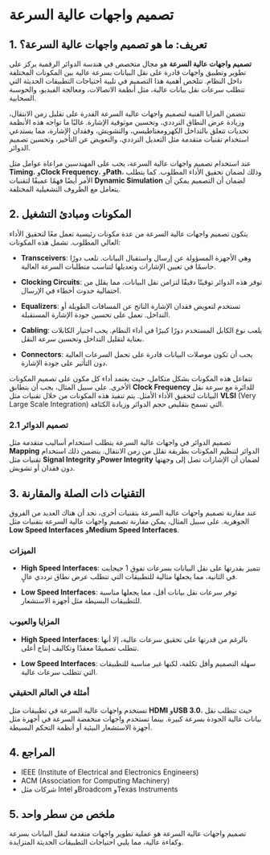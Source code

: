 # تصميم واجهات عالية السرعة

## 1. تعريف: ما هو **تصميم واجهات عالية السرعة**؟
**تصميم واجهات عالية السرعة** هو مجال متخصص في هندسة الدوائر الرقمية يركز على تطوير وتطبيق واجهات قادرة على نقل البيانات بسرعة عالية بين المكونات المختلفة داخل النظام. تتلخص أهمية هذا التصميم في تلبية احتياجات التطبيقات الحديثة التي تتطلب سرعات نقل بيانات عالية، مثل أنظمة الاتصالات، ومعالجة الفيديو، والحوسبة السحابية. 

تتضمن المزايا الفنية لتصميم واجهات عالية السرعة القدرة على تقليل زمن الانتقال، وزيادة عرض النطاق الترددي، وتحسين موثوقية الإشارة. غالبًا ما تواجه هذه الأنظمة تحديات تتعلق بالتداخل الكهرومغناطيسي، والتشويش، وفقدان الإشارة، مما يستدعي استخدام تقنيات متقدمة مثل التعديل الترددي، والتعويض عن التأخير، وتحسين تصميم الدوائر.

عند استخدام تصميم واجهات عالية السرعة، يجب على المهندسين مراعاة عوامل مثل **Timing**، و**Clock Frequency**، و**Path**، وذلك لضمان تحقيق الأداء المطلوب. كما يتطلب الأمر أيضًا فهمًا عميقًا لتقنيات **Dynamic Simulation** لضمان أن التصميم يمكن أن يتعامل مع الظروف التشغيلية المختلفة.

## 2. المكونات ومبادئ التشغيل
يتكون تصميم واجهات عالية السرعة من عدة مكونات رئيسية تعمل معًا لتحقيق الأداء العالي المطلوب. تشمل هذه المكونات:

- **Transceivers**: وهي الأجهزة المسؤولة عن إرسال واستقبال البيانات. تلعب دورًا حاسمًا في تعيين الإشارات وتعديلها لتناسب متطلبات السرعة العالية.

- **Clocking Circuits**: توفر هذه الدوائر توقيتًا دقيقًا لتزامن نقل البيانات، مما يقلل من احتمالية حدوث أخطاء في الإرسال.

- **Equalizers**: تستخدم لتعويض فقدان الإشارة الناتج عن المسافات الطويلة أو التداخل. تعمل على تحسين جودة الإشارة المستقبلة.

- **Cabling**: يلعب نوع الكابل المستخدم دورًا كبيرًا في أداء النظام. يجب اختيار الكابلات بعناية لتقليل التداخل وتحسين سرعة النقل.

- **Connectors**: يجب أن تكون موصلات البيانات قادرة على تحمل السرعات العالية دون التأثير على جودة الإشارة.

تتفاعل هذه المكونات بشكل متكامل، حيث يعتمد أداء كل مكون على تصميم المكونات الأخرى. على سبيل المثال، يجب أن يتطابق **Clock Frequency** للدائرة مع سرعة نقل البيانات لتحقيق الأداء الأمثل. يتم تنفيذ هذه المكونات من خلال تقنيات مثل **VLSI** (Very Large Scale Integration) التي تسمح بتقليص حجم الدوائر وزيادة الكثافة.

### 2.1 تصميم الدوائر
تصميم الدوائر في واجهات عالية السرعة يتطلب استخدام أساليب متقدمة مثل **Mapping** الدوائر لتنظيم المكونات بطريقة تقلل من زمن الانتقال. يتضمن ذلك استخدام تقنيات مثل **Signal Integrity** و**Power Integrity** لضمان أن الإشارات تصل إلى وجهتها دون فقدان أو تشويش.

## 3. التقنيات ذات الصلة والمقارنة
عند مقارنة تصميم واجهات عالية السرعة بتقنيات أخرى، نجد أن هناك العديد من الفروق الجوهرية. على سبيل المثال، يمكن مقارنة تصميم واجهات عالية السرعة بتقنيات مثل **Low Speed Interfaces** و**Medium Speed Interfaces**. 

### الميزات
- **High Speed Interfaces**: تتميز بقدرتها على نقل البيانات بسرعات تفوق 1 جيجابت في الثانية، مما يجعلها مثالية للتطبيقات التي تتطلب عرض نطاق ترددي عالٍ.

- **Low Speed Interfaces**: توفر سرعات نقل بيانات أقل، مما يجعلها مناسبة للتطبيقات البسيطة مثل أجهزة الاستشعار.

### المزايا والعيوب
- **High Speed Interfaces**: بالرغم من قدرتها على تحقيق سرعات عالية، إلا أنها تتطلب تصميمًا معقدًا وتكاليف إنتاج أعلى.

- **Low Speed Interfaces**: سهلة التصميم وأقل تكلفة، لكنها غير مناسبة للتطبيقات التي تتطلب سرعات عالية.

### أمثلة في العالم الحقيقي
تستخدم واجهات عالية السرعة في تطبيقات مثل **HDMI** و**USB 3.0**، حيث تتطلب نقل بيانات عالية الجودة بسرعة كبيرة. بينما تستخدم واجهات منخفضة السرعة في أجهزة مثل أجهزة الاستشعار البيئية أو أنظمة التحكم البسيطة.

## 4. المراجع
- IEEE (Institute of Electrical and Electronics Engineers)
- ACM (Association for Computing Machinery)
- شركات مثل Intel وBroadcom وTexas Instruments

## 5. ملخص من سطر واحد
تصميم واجهات عالية السرعة هو عملية تطوير واجهات متقدمة لنقل البيانات بسرعة وكفاءة عالية، مما يلبي احتياجات التطبيقات الحديثة المتزايدة.